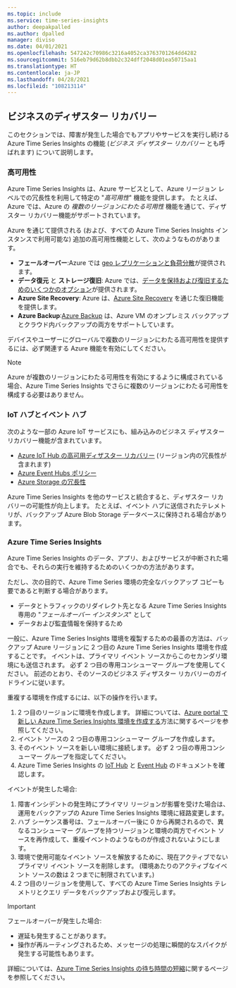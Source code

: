```yaml
---
ms.topic: include
ms.service: time-series-insights
author: deepakpalled
ms.author: dpalled
manager: diviso
ms.date: 04/01/2021
ms.openlocfilehash: 547242c70986c3216a4052ca3763701264dd4282
ms.sourcegitcommit: 516eb79d62b8dbb2c324dff2048d01ea50715aa1
ms.translationtype: HT
ms.contentlocale: ja-JP
ms.lasthandoff: 04/28/2021
ms.locfileid: "108213114"
---
```

## <a name="business-disaster-recovery"></a>ビジネスのディザスター リカバリー

このセクションでは、障害が発生した場合でもアプリやサービスを実行し続ける Azure Time Series Insights の機能 (*ビジネス ディザスター リカバリー* とも呼ばれます) について説明します。

### <a name="high-availability"></a>高可用性

Azure Time Series Insights は、Azure サービスとして、Azure リージョン レベルでの冗長性を利用して特定の "*高可用性*" 機能を提供します。 たとえば、Azure では、Azure の *複数のリージョンにわたる可用性* 機能を通じて、ディザスター リカバリー機能がサポートされています。

Azure を通じて提供される (および、すべての Azure Time Series Insights インスタンスで利用可能な) 追加の高可用性機能として、次のようなものがあります。

- **フェールオーバー**:Azure では [geo レプリケーションと負荷分散](/azure/architecture/resiliency/recovery-loss-azure-region)が提供されます。
- **データ復元** と **ストレージ復旧**: Azure では、[データを保持および復旧するためのいくつかのオプション](/azure/architecture/resiliency/recovery-data-corruption)が提供されます。
- **Azure Site Recovery**: Azure は、[Azure Site Recovery](../articles/site-recovery/index.yml) を通じた復旧機能を提供します。
- **Azure Backup**:[Azure Backup](../articles/backup/backup-architecture.md) は、Azure VM のオンプレミス バックアップとクラウド内バックアップの両方をサポートしています。

デバイスやユーザーにグローバルで複数のリージョンにわたる高可用性を提供するには、必ず関連する Azure 機能を有効にしてください。

> [!NOTE]
> Azure が複数のリージョンにわたる可用性を有効にするように構成されている場合、Azure Time Series Insights でさらに複数のリージョンにわたる可用性を構成する必要はありません。

### <a name="iot-and-event-hubs"></a>IoT ハブとイベント ハブ

次のような一部の Azure IoT サービスにも、組み込みのビジネス ディザスター リカバリー機能が含まれています。

- [Azure IoT Hub の高可用ディザスター リカバリー](../articles/iot-hub/iot-hub-ha-dr.md) (リージョン内の冗長性が含まれます)
- [Azure Event Hubs ポリシー](../articles/event-hubs/event-hubs-geo-dr.md)
- [Azure Storage の冗長性](../articles/storage/common/storage-redundancy.md)

Azure Time Series Insights を他のサービスと統合すると、ディザスター リカバリーの可能性が向上します。 たとえば、イベント ハブに送信されたテレメトリが、バックアップ Azure Blob Storage データベースに保持される場合があります。

### <a name="azure-time-series-insights"></a>Azure Time Series Insights

Azure Time Series Insights のデータ、アプリ、およびサービスが中断された場合でも、それらの実行を維持するためのいくつかの方法があります。

ただし、次の目的で、Azure Time Series 環境の完全なバックアップ コピーも要であると判断する場合があります。

- データとトラフィックのリダイレクト先となる Azure Time Series Insights 専用の "*フェールオーバー インスタンス*" として
- データおよび監査情報を保持するため

一般に、Azure Time Series Insights 環境を複製するための最善の方法は、バックアップ Azure リージョンに 2 つ目の Azure Time Series Insights 環境を作成することです。 イベントは、プライマリ イベント ソースからこのセカンダリ環境にも送信されます。 必ず 2 つ目の専用コンシューマー グループを使用してください。 前述のとおり、そのソースのビジネス ディザスター リカバリーのガイドラインに従います。

重複する環境を作成するには、以下の操作を行います。

1. 2 つ目のリージョンに環境を作成します。 詳細については、[Azure portal で新しい Azure Time Series Insights 環境を作成する](../articles/time-series-insights/time-series-insights-get-started.md)方法に関するページを参照してください。
1. イベント ソースの 2 つ目の専用コンシューマー グループを作成します。
1. そのイベント ソースを新しい環境に接続します。 必ず 2 つ目の専用コンシューマー グループを指定してください。
1. Azure Time Series Insights の [IoT Hub](../articles/time-series-insights/how-to-ingest-data-iot-hub.md) と [Event Hub](../articles/time-series-insights/concepts-access-policies.md) のドキュメントを確認します。

イベントが発生した場合:

1. 障害インシデントの発生時にプライマリ リージョンが影響を受けた場合は、運用をバックアップの Azure Time Series Insights 環境に経路変更します。
1. ハブ シーケンス番号は、フェールオーバー後に 0 から再開されるので、異なるコンシューマー グループを持つリージョンと環境の両方でイベント ソースを再作成して、重複イベントのようなものが作成されないようにします。
1. 環境で使用可能なイベント ソースを解放するために、現在アクティブでないプライマリ イベント ソースを削除します。 (環境あたりのアクティブなイベント ソースの数は 2 つまでに制限されています。)
1. 2 つ目のリージョンを使用して、すべての Azure Time Series Insights テレメトリとクエリ データをバックアップおよび復元します。

> [!IMPORTANT]
> フェールオーバーが発生した場合:
>
> - 遅延も発生することがあります。
> - 操作が再ルーティングされるため、メッセージの処理に瞬間的なスパイクが発生する可能性もあります。
>
> 詳細については、[Azure Time Series Insights の待ち時間の短縮](../articles/time-series-insights/time-series-insights-environment-mitigate-latency.md)に関するページを参照してください。
